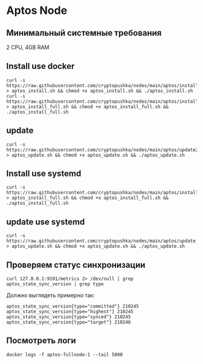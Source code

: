 # Aptos Node
## Минимальный системные требования 

2 CPU, 4GB RAM

## Install use docker
```
curl -s https://raw.githubusercontent.com/cryptopushka/nodes/main/aptos/install.sh > aptos_install.sh && chmod +x aptos_install.sh && ./aptos_install.sh
curl -s https://raw.githubusercontent.com/cryptopushka/nodes/main/aptos/install_full.sh > aptos_install_full.sh && chmod +x aptos_install_full.sh && ./aptos_install_full.sh
```

## update
```
curl -s https://raw.githubusercontent.com/cryptopushka/nodes/main/aptos/update2.sh > aptos_update.sh && chmod +x aptos_update.sh && ./aptos_update.sh
```



## Install use systemd
```
curl -s https://raw.githubusercontent.com/cryptopushka/nodes/main/aptos/install_systemd.sh > aptos_install_full.sh && chmod +x aptos_install_full.sh && ./aptos_install_full.sh
```

## update use systemd
```
curl -s https://raw.githubusercontent.com/cryptopushka/nodes/main/aptos/update_systemd.sh > aptos_update.sh && chmod +x aptos_update.sh && ./aptos_update.sh
```




## Проверяем статус синхронизации
```
curl 127.0.0.1:9101/metrics 2> /dev/null | grep aptos_state_sync_version | grep type
```

Должно выглядеть примерно так:

```
aptos_state_sync_version{type="committed"} 210245
aptos_state_sync_version{type="highest"} 210245
aptos_state_sync_version{type="synced"} 210245
aptos_state_sync_version{type="target"} 210246
```

## Посмотреть логи

```
docker logs -f aptos-fullnode-1 --tail 5000
```

